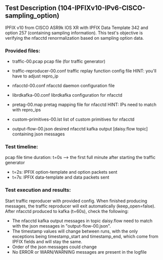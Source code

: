 ## Test Description (104-IPFIXv10-IPv6-CISCO-sampling_option)

IPFIX v10 from CISCO ASR9k IOS XR with IPFIX Data Template 342 and option 257 (containing sampling information). This test's objective is verifying the nfacctd renormalization based on sampling option data.

### Provided files:

- traffic-00.pcap              pcap file (for traffic generator)
- traffic-reproducer-00.conf   traffic replay function config file          HINT: you'll have to adjust repro_ip

- nfacctd-00.conf              nfacctd daemon configuration file
- librdkafka-00.conf           librdkafka configuration for nfacctd

- pretag-00.map                pretag mapping file for nfacctd              HINT: IPs need to match with repro_ips
- custom-primitives-00.lst     list of custom primitives for nfacctd

- output-flow-00.json          desired nfacctd kafka output [daisy.flow topic] containing json messages

### Test timeline:

pcap file time duration: 
t=0s --> the first full minute after starting the traffic generator

- t=2s:   IPFIX option-template and option packets sent
- t=7s:   IPFIX data-template and data packets sent

### Test execution and results:

Start traffic reproducer with provided config. When finished producing messages, the traffic reproducer will exit automatically (keep_open=false). 
After nfacctd produced to kafka (t=60s), check the following:

- The nfacctd kafka output messages in topic daisy.flow need to match with the json messages in "output-flow-00.json".
- The timestamp values will change between runs, with the only exceptions being timestamp_start and timestamp_end, which come from IPFIX fields and will stay the same.
- Order of the json messages could change
- No ERROR or WARN/WARNING messages are present in the logfile
